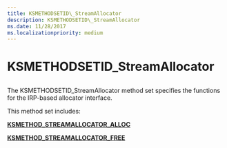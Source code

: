 ```yaml
---
title: KSMETHODSETID\_StreamAllocator
description: KSMETHODSETID\_StreamAllocator
ms.date: 11/28/2017
ms.localizationpriority: medium
---
```


# KSMETHODSETID\_StreamAllocator


## <span id="ddk_ksmethodsetid_streamallocator_ks"></span><span id="DDK_KSMETHODSETID_STREAMALLOCATOR_KS"></span>


The KSMETHODSETID\_StreamAllocator method set specifies the functions for the IRP-based allocator interface.

This method set includes:

[**KSMETHOD\_STREAMALLOCATOR\_ALLOC**](ksmethod-streamallocator-alloc.md)

[**KSMETHOD\_STREAMALLOCATOR\_FREE**](ksmethod-streamallocator-free.md)

 

 





